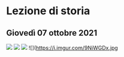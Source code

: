 # Lezione di storia
## Giovedì 07 ottobre 2021
![](https://i.imgur.com/VCbJOQr.jpg)
![](https://i.imgur.com/00wfVaY.jpg)
![](https://i.imgur.com/rrsXUby.jpg)
![](https://i.imgur.com/9NiWGDx.jpg
<!--stackedit_data:
eyJoaXN0b3J5IjpbMTYwNjY4OTE5N119
-->